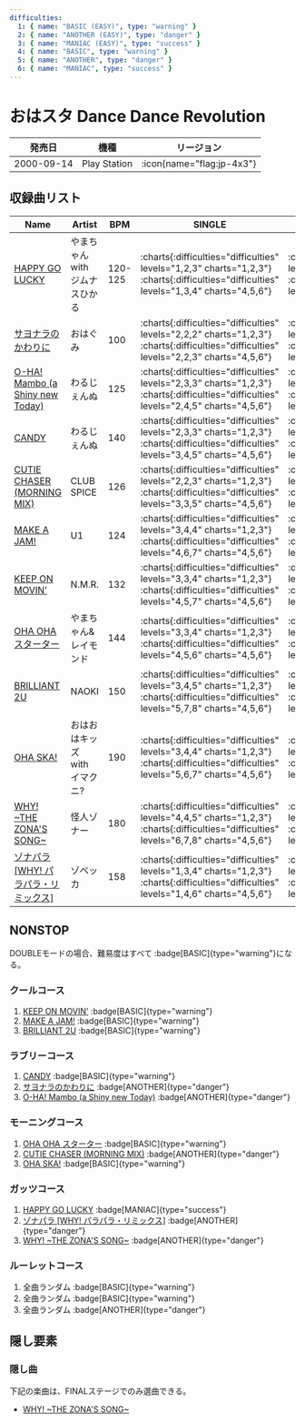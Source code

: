 ```yaml
---
difficulties:
  1: { name: "BASIC (EASY)", type: "warning" }
  2: { name: "ANOTHER (EASY)", type: "danger" }
  3: { name: "MANIAC (EASY)", type: "success" }
  4: { name: "BASIC", type: "warning" }
  5: { name: "ANOTHER", type: "danger" }
  6: { name: "MANIAC", type: "success" }
---
```


# おはスタ Dance Dance Revolution

|発売日|機種|リージョン|
|------|----|---------|
|2000-09-14|Play Station| :icon{name="flag:jp-4x3"}|

## 収録曲リスト

|Name|Artist|BPM|SINGLE|DOUBLE|UNISON|
|----|------|---|------|------|------|
|[HAPPY GO LUCKY](/playstation-jp/oha-sta/happy-go-lucky)|やまちゃん with ジムナスひかる|120-125| :charts{:difficulties="difficulties" levels="1,2,3" charts="1,2,3"} :charts{:difficulties="difficulties" levels="1,3,4" charts="4,5,6"}| :charts{:difficulties="difficulties" levels="2" charts="1"} :charts{:difficulties="difficulties" levels="2" charts="4"}| :charts{:difficulties="difficulties" levels="1,2,3" charts="1,2,3"} :charts{:difficulties="difficulties" levels="1,3,4" charts="4,5,6"}|
|[サヨナラのかわりに](/playstation-jp/oha-sta/sayonara-no-kawari-ni)|おはぐみ|100| :charts{:difficulties="difficulties" levels="2,2,2" charts="1,2,3"} :charts{:difficulties="difficulties" levels="2,2,3" charts="4,5,6"}| :charts{:difficulties="difficulties" levels="3" charts="1"} :charts{:difficulties="difficulties" levels="4" charts="4"}| :charts{:difficulties="difficulties" levels="2,2,2" charts="1,2,3"} :charts{:difficulties="difficulties" levels="2,2,3" charts="4,5,6"}|
|[O-HA! Mambo (a Shiny new Today)](/playstation-jp/oha-sta/o-ha-mambo)|わるじぇんぬ|125| :charts{:difficulties="difficulties" levels="2,3,3" charts="1,2,3"} :charts{:difficulties="difficulties" levels="2,4,5" charts="4,5,6"}| :charts{:difficulties="difficulties" levels="2" charts="1"} :charts{:difficulties="difficulties" levels="3" charts="4"}| :charts{:difficulties="difficulties" levels="2,3,3" charts="1,2,3"} :charts{:difficulties="difficulties" levels="2,4,5" charts="4,5,6"}|
|[CANDY](/playstation-jp/oha-sta/candy-oha)|わるじぇんぬ|140| :charts{:difficulties="difficulties" levels="2,3,3" charts="1,2,3"} :charts{:difficulties="difficulties" levels="3,4,5" charts="4,5,6"}| :charts{:difficulties="difficulties" levels="3" charts="1"} :charts{:difficulties="difficulties" levels="5" charts="4"}| :charts{:difficulties="difficulties" levels="2,3,3" charts="1,2,3"} :charts{:difficulties="difficulties" levels="3,4,5" charts="4,5,6"}|
|[CUTIE CHASER (MORNING MIX)](/playstation-jp/oha-sta/cutie-chaser-morning)|CLUB SPICE|126| :charts{:difficulties="difficulties" levels="2,2,3" charts="1,2,3"} :charts{:difficulties="difficulties" levels="3,3,5" charts="4,5,6"}| :charts{:difficulties="difficulties" levels="3" charts="1"} :charts{:difficulties="difficulties" levels="4" charts="4"}| :charts{:difficulties="difficulties" levels="2,2,3" charts="1,2,3"} :charts{:difficulties="difficulties" levels="3,3,5" charts="4,5,6"}|
|[MAKE A JAM!](/playstation-jp/1st/make-a-jam)|U1|124| :charts{:difficulties="difficulties" levels="3,4,4" charts="1,2,3"} :charts{:difficulties="difficulties" levels="4,6,7" charts="4,5,6"}| :charts{:difficulties="difficulties" levels="3" charts="1"} :charts{:difficulties="difficulties" levels="5" charts="4"}| :charts{:difficulties="difficulties" levels="3,4,4" charts="1,2,3"} :charts{:difficulties="difficulties" levels="4,6,7" charts="4,5,6"}|
|[KEEP ON MOVIN'](/playstation-jp/2nd/keep-on-movin)|N.M.R.|132| :charts{:difficulties="difficulties" levels="3,3,4" charts="1,2,3"} :charts{:difficulties="difficulties" levels="4,5,7" charts="4,5,6"}| :charts{:difficulties="difficulties" levels="4" charts="1"} :charts{:difficulties="difficulties" levels="7" charts="4"}| :charts{:difficulties="difficulties" levels="3,3,4" charts="1,2,3"} :charts{:difficulties="difficulties" levels="4,5,7" charts="4,5,6"}|
|[OHA OHA スターター](/playstation-jp/oha-sta/oha-oha-starter)|やまちゃん&レイモンド|144| :charts{:difficulties="difficulties" levels="3,3,4" charts="1,2,3"} :charts{:difficulties="difficulties" levels="4,5,6" charts="4,5,6"}| :charts{:difficulties="difficulties" levels="4" charts="1"} :charts{:difficulties="difficulties" levels="6" charts="4"}| :charts{:difficulties="difficulties" levels="3,3,4" charts="1,2,3"} :charts{:difficulties="difficulties" levels="4,5,6" charts="4,5,6"}|
|[BRILLIANT 2U](/playstation-jp/2nd/brilliant-2u)|NAOKI|150| :charts{:difficulties="difficulties" levels="3,4,5" charts="1,2,3"} :charts{:difficulties="difficulties" levels="5,7,8" charts="4,5,6"}| :charts{:difficulties="difficulties" levels="4" charts="1"} :charts{:difficulties="difficulties" levels="6" charts="4"}| :charts{:difficulties="difficulties" levels="3,4,5" charts="1,2,3"} :charts{:difficulties="difficulties" levels="5,7,8" charts="4,5,6"}|
|[OHA SKA!](/playstation-jp/oha-sta/oha-ska)|おはおはキッズ with イマクニ?|190| :charts{:difficulties="difficulties" levels="3,4,4" charts="1,2,3"} :charts{:difficulties="difficulties" levels="5,6,7" charts="4,5,6"}| :charts{:difficulties="difficulties" levels="4" charts="1"} :charts{:difficulties="difficulties" levels="7" charts="4"}| :charts{:difficulties="difficulties" levels="3,4,4" charts="1,2,3"} :charts{:difficulties="difficulties" levels="5,6,7" charts="4,5,6"}|
|[WHY! \~THE ZONA'S SONG\~](/playstation-jp/oha-sta/why)|怪人ゾナー|180| :charts{:difficulties="difficulties" levels="4,4,5" charts="1,2,3"} :charts{:difficulties="difficulties" levels="6,7,8" charts="4,5,6"}| :charts{:difficulties="difficulties" levels="5" charts="1"} :charts{:difficulties="difficulties" levels="8" charts="4"}| :charts{:difficulties="difficulties" levels="4,4,5" charts="1,2,3"} :charts{:difficulties="difficulties" levels="6,7,8" charts="4,5,6"}|
|[ゾナパラ \[WHY! パラパラ・リミックス\]](/playstation-jp/oha-sta/zonapara)|ゾベッカ|158| :charts{:difficulties="difficulties" levels="1,3,4" charts="1,2,3"} :charts{:difficulties="difficulties" levels="1,4,6" charts="4,5,6"}| :charts{:difficulties="difficulties" levels="4" charts="1"} :charts{:difficulties="difficulties" levels="6" charts="4"}| :charts{:difficulties="difficulties" levels="1,3,4" charts="1,2,3"} :charts{:difficulties="difficulties" levels="1,4,6" charts="4,5,6"}|

## NONSTOP

DOUBLEモードの場合、難易度はすべて :badge[BASIC]{type="warning"}になる。

### クールコース

1. [KEEP ON MOVIN'](/playstation-jp/2nd/keep-on-movin) :badge[BASIC]{type="warning"}
1. [MAKE A JAM!](/playstation-jp/1st/make-a-jam) :badge[BASIC]{type="warning"}
1. [BRILLIANT 2U](/playstation-jp/2nd/brilliant-2u) :badge[BASIC]{type="warning"}

### ラブリーコース

1. [CANDY](/playstation-jp/oha-sta/candy-oha) :badge[BASIC]{type="warning"}
1. [サヨナラのかわりに](/playstation-jp/oha-sta/sayonara-no-kawari-ni) :badge[ANOTHER]{type="danger"}
1. [O-HA! Mambo (a Shiny new Today)](/playstation-jp/oha-sta/o-ha-mambo) :badge[ANOTHER]{type="danger"}

### モーニングコース

1. [OHA OHA スターター](/playstation-jp/oha-sta/oha-oha-starter) :badge[BASIC]{type="warning"}
1. [CUTIE CHASER (MORNING MIX)](/playstation-jp/oha-sta/cutie-chaser-morning) :badge[ANOTHER]{type="danger"}
1. [OHA SKA!](/playstation-jp/oha-sta/oha-ska) :badge[BASIC]{type="warning"}

### ガッツコース

1. [HAPPY GO LUCKY](/playstation-jp/oha-sta/happy-go-lucky) :badge[MANIAC]{type="success"}
1. [ゾナパラ \[WHY! パラパラ・リミックス\]](/playstation-jp/oha-sta/zonapara) :badge[ANOTHER]{type="danger"}
1. [WHY! \~THE ZONA'S SONG\~](/playstation-jp/oha-sta/why) :badge[ANOTHER]{type="danger"}

### ルーレットコース

1. 全曲ランダム :badge[BASIC]{type="warning"}
1. 全曲ランダム :badge[BASIC]{type="warning"}
1. 全曲ランダム :badge[ANOTHER]{type="danger"}

## 隠し要素

### 隠し曲

下記の楽曲は、FINALステージでのみ選曲できる。

- [WHY! \~THE ZONA'S SONG\~](/playstation-jp/oha-sta/why)
